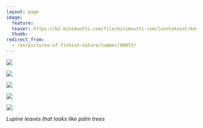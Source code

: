 ```yaml
---
layout: page
image:
  feature:
  teaser: https://b2.minimuutti.com/file/minimuutti-com/luontokuvat/kes%C3%A4/2/DSC40494-245px.jpg
  thumb:
redirect_from:
  - /en/pictures-of-finnish-nature/summer/00057/
---
```


![](https://b2.minimuutti.com/file/minimuutti-com/luontokuvat/kes%C3%A4/2/DSC40531-800px.jpg)

![](https://b2.minimuutti.com/file/minimuutti-com/luontokuvat/kes%C3%A4/2/DSC40498-800px.jpg)

![](https://b2.minimuutti.com/file/minimuutti-com/luontokuvat/kes%C3%A4/2/DSC40494-800px.jpg)

![](https://b2.minimuutti.com/file/minimuutti-com/luontokuvat/kes%C3%A4/2/DSC40460-800px.jpg)

![](https://b2.minimuutti.com/file/minimuutti-com/luontokuvat/kes%C3%A4/2/DSC40489-800px.jpg)

*Lupine leaves that looks like palm trees*
